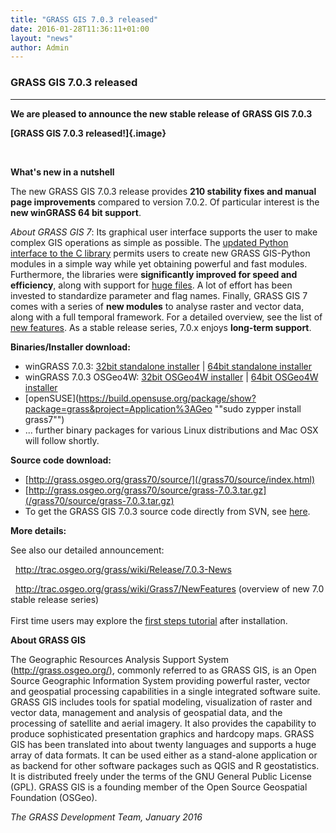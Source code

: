 ```yaml
---
title: "GRASS GIS 7.0.3 released"
date: 2016-01-28T11:36:11+01:00
layout: "news"
author: Admin
---
```


### GRASS GIS 7.0.3 released

------------------------------------------------------------------------

**We are pleased to announce the **new stable release** of **GRASS GIS
7.0.3****

**[GRASS GIS 7.0.3 released!]{.image}**

 

**What's new in a nutshell**

The new GRASS GIS 7.0.3 release provides **210 stability fixes and
manual page improvements** compared to version 7.0.2. Of particular
interest is the **new winGRASS 64 bit support**.

*About GRASS GIS 7*: Its graphical user interface supports the user to
make complex GIS operations as simple as possible. The [updated Python
interface to the C
library](/grass70/manuals/libpython/index.html) permits users
to create new GRASS GIS-Python modules in a simple way while yet
obtaining powerful and fast modules. Furthermore, the libraries were
**significantly improved for speed and efficiency**, along with support
for [huge
files](http://grasswiki.osgeo.org/wiki/Category:Massive_data_analysis).
A lot of effort has been invested to standardize parameter and flag
names. Finally, GRASS GIS 7 comes with a series of **new modules** to
analyse raster and vector data, along with a full temporal framework.
For a detailed overview, see the list of [new
features](http://trac.osgeo.org/grass/wiki/Grass7/NewFeatures). As a
stable release series, 7.0.x enjoys **long-term support**.

**Binaries/Installer download:**

-   winGRASS 7.0.3: [32bit standalone
    installer](/grass70/binary/mswindows/native/x86/WinGRASS-7.0.3-1-Setup-x86.html)
    \| [64bit standalone
    installer](/grass70/binary/mswindows/native/x86_64/WinGRASS-7.0.3-1-Setup-x86_64.exe)
-   winGRASS 7.0.3 OSGeo4W: [32bit OSGeo4W
    installer](http://download.osgeo.org/osgeo4w/osgeo4w-setup-x86.exe)
    \| [64bit OSGeo4W
    installer](http://download.osgeo.org/osgeo4w/osgeo4w-setup-x86_64.exe)
-   [openSUSE](https://build.opensuse.org/package/show?package=grass&project=Application%3AGeo ""sudo zypper install grass7"")
-   \... further binary packages for various Linux distributions and Mac
    OSX will follow shortly.

**Source code download:**

-   [http://grass.osgeo.org/grass70/source/](/grass70/source/index.html)
-   [http://grass.osgeo.org/grass70/source/grass-7.0.3.tar.gz](/grass70/source/grass-7.0.3.tar.gz)
-   To get the GRASS GIS 7.0.3 source code directly from SVN, see
    [here](http://trac.osgeo.org/grass/wiki/Release/7.0.3-News).

**More details:**

See also our detailed announcement:


  <http://trac.osgeo.org/grass/wiki/Release/7.0.3-News>



  <http://trac.osgeo.org/grass/wiki/Grass7/NewFeatures> (overview of new
7.0 stable release series)\
\
First time users may explore the [first steps
tutorial](/documentation/first-time-users/index.html) after
installation.


**About GRASS GIS**

The Geographic Resources Analysis Support System
([http://grass.osgeo.org/)](/index.html), commonly referred
to as GRASS GIS, is an Open Source Geographic Information System
providing powerful raster, vector and geospatial processing capabilities
in a single integrated software suite. GRASS GIS includes tools for
spatial modeling, visualization of raster and vector data, management
and analysis of geospatial data, and the processing of satellite and
aerial imagery. It also provides the capability to produce sophisticated
presentation graphics and hardcopy maps. GRASS GIS has been translated
into about twenty languages and supports a huge array of data formats.
It can be used either as a stand-alone application or as backend for
other software packages such as QGIS and R geostatistics. It is
distributed freely under the terms of the GNU General Public License
(GPL). GRASS GIS is a founding member of the Open Source Geospatial
Foundation (OSGeo).

*The GRASS Development Team, January 2016*


